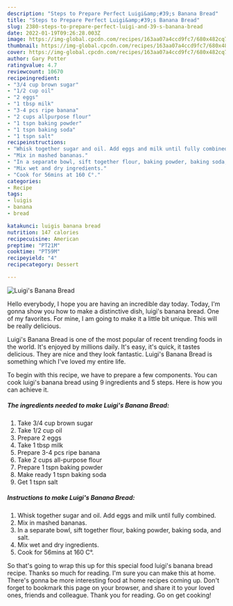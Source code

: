 ```yaml
---
description: "Steps to Prepare Perfect Luigi&amp;#39;s Banana Bread"
title: "Steps to Prepare Perfect Luigi&amp;#39;s Banana Bread"
slug: 2380-steps-to-prepare-perfect-luigi-and-39-s-banana-bread
date: 2022-01-19T09:26:28.003Z
image: https://img-global.cpcdn.com/recipes/163aa07a4ccd9fc7/680x482cq70/luigis-banana-bread-recipe-main-photo.jpg
thumbnail: https://img-global.cpcdn.com/recipes/163aa07a4ccd9fc7/680x482cq70/luigis-banana-bread-recipe-main-photo.jpg
cover: https://img-global.cpcdn.com/recipes/163aa07a4ccd9fc7/680x482cq70/luigis-banana-bread-recipe-main-photo.jpg
author: Gary Potter
ratingvalue: 4.7
reviewcount: 10670
recipeingredient:
- "3/4 cup brown sugar"
- "1/2 cup oil"
- "2 eggs"
- "1 tbsp milk"
- "3-4 pcs ripe banana"
- "2 cups allpurpose flour"
- "1 tspn baking powder"
- "1 tspn baking soda"
- "1 tspn salt"
recipeinstructions:
- "Whisk together sugar and oil. Add eggs and milk until fully combined."
- "Mix in mashed bananas."
- "In a separate bowl, sift together flour, baking powder, baking soda, and salt."
- "Mix wet and dry ingredients."
- "Cook for 56mins at 160 C°."
categories:
- Recipe
tags:
- luigis
- banana
- bread

katakunci: luigis banana bread 
nutrition: 147 calories
recipecuisine: American
preptime: "PT21M"
cooktime: "PT59M"
recipeyield: "4"
recipecategory: Dessert

---
```



![Luigi&#39;s Banana Bread](https://img-global.cpcdn.com/recipes/163aa07a4ccd9fc7/680x482cq70/luigis-banana-bread-recipe-main-photo.jpg)

Hello everybody, I hope you are having an incredible day today. Today, I'm gonna show you how to make a distinctive dish, luigi&#39;s banana bread. One of my favorites. For mine, I am going to make it a little bit unique. This will be really delicious.



Luigi&#39;s Banana Bread is one of the most popular of recent trending foods in the world. It's enjoyed by millions daily. It's easy, it's quick, it tastes delicious. They are nice and they look fantastic. Luigi&#39;s Banana Bread is something which I've loved my entire life.


To begin with this recipe, we have to prepare a few components. You can cook luigi&#39;s banana bread using 9 ingredients and 5 steps. Here is how you can achieve it.

<!--inarticleads1-->

##### The ingredients needed to make Luigi&#39;s Banana Bread:

1. Take 3/4 cup brown sugar
1. Take 1/2 cup oil
1. Prepare 2 eggs
1. Take 1 tbsp milk
1. Prepare 3-4 pcs ripe banana
1. Take 2 cups all-purpose flour
1. Prepare 1 tspn baking powder
1. Make ready 1 tspn baking soda
1. Get 1 tspn salt




<!--inarticleads2-->

##### Instructions to make Luigi&#39;s Banana Bread:

1. Whisk together sugar and oil. Add eggs and milk until fully combined.
1. Mix in mashed bananas.
1. In a separate bowl, sift together flour, baking powder, baking soda, and salt.
1. Mix wet and dry ingredients.
1. Cook for 56mins at 160 C°.




So that's going to wrap this up for this special food luigi&#39;s banana bread recipe. Thanks so much for reading. I'm sure you can make this at home. There's gonna be more interesting food at home recipes coming up. Don't forget to bookmark this page on your browser, and share it to your loved ones, friends and colleague. Thank you for reading. Go on get cooking!
